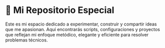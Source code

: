 # 🌟 Mi Repositorio Especial

Este es mi espacio dedicado a experimentar, construir y compartir ideas que me apasionan. Aquí encontrarás scripts, configuraciones y proyectos que reflejan mi enfoque metódico, elegante y eficiente para resolver problemas técnicos.



